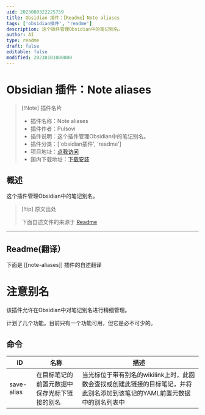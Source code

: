 ```yaml
---
uid: 2023080322225759
title: Obsidian 插件：【Readme】Note aliases
tags: ['obsidian插件', 'readme']
description: 这个插件管理Obsidian中的笔记别名。
author: AI
type: readme
draft: false
editable: false
modified: 20230101000000
---
```


# Obsidian 插件：Note aliases

> [!Note] 插件名片
> - 插件名称：Note aliases
> - 插件作者：Pulsovi
> - 插件说明：这个插件管理Obsidian中的笔记别名。
> - 插件分类：['obsidian插件', 'readme']
> - 项目地址：[点我访问](https://github.com/pulsovi/obsidian-note-aliases)
> - 国内下载地址：[下载安装](https://pkmer.cn/products/plugin/pluginMarket/?note-aliases)

## 概述

这个插件管理Obsidian中的笔记别名。



> [!tip] 原文出处
> 
>下面自述文件的来源于 [Readme](https://ghproxy.net/https://raw.githubusercontent.com/pulsovi/obsidian-note-aliases/master/README.md)
> 

---

## Readme(翻译）

下面是 [[note-aliases]] 插件的自述翻译


# 注意别名

该插件允许在Obsidian中对笔记别名进行精细管理。

计划了几个功能。目前只有一个功能可用，但它是必不可少的。

## 命令

|ID|名称|描述|
|--|----|-----------|
|save-alias|在目标笔记的前置元数据中保存光标下链接的别名|当光标位于带有别名的wikilink上时，此函数会查找或创建此链接的目标笔记，并将此别名添加到该笔记的YAML前置元数据中的别名列表中|




